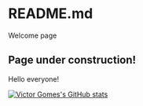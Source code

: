 # README.md
Welcome page

## Page under construction!

Hello everyone!


[![Victor Gomes's GitHub stats](https://github-readme-stats.vercel.app/api?username=victorncg&count_private=true)](https://github.com/victorncg/github-readme-stats)
